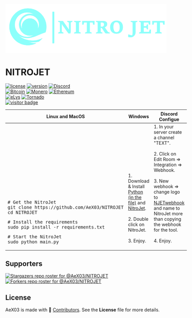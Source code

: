 ![Banner](https://github.com/AeX03/NITROJET/blob/main/assets/images/nitrojet.png)
# NITROJET
[![license](https://img.shields.io/badge/license-MIT-brightgreen.svg)](https://github.com/AeX03/NITROJET)
[![version](https://img.shields.io/badge/version-2.0-blue.svg)](https://github.com/AeX03/NITROJET)
[![Discord](https://img.shields.io/discord/979349329909264414?label=Discord&logo=Discord)](http://discord.gg/xpaxKBEx9t)
<br>
[![Bitcoin](https://img.shields.io/badge/Bitcoin-accepted%20payment-red)](https://img.shields.io/badge/-bc1qsa9hpku5un9uksf8eg6u6qrukyyvddu07e8kmj-lightgrey)
[![Monero](https://img.shields.io/badge/Monero-accepted%20payment-orange)](https://img.shields.io/badge/-8Bo121p2BE8YLN6RoXfggi5Vtjqn5TCvgChopRRRczKtgXLbbWyz6mfMXhteKa7MpJRuxiUtxTmZFZiD8upBL4PsLSf9BPQ-lightgrey)
[![Ethereum](https://img.shields.io/badge/Ethereum-accepted%20payment-blue)](https://img.shields.io/badge/-0x9E85b764DEb1988b9F722Bb292Bf88f2D090026D-lightgrey)
<br>
[![eLys](https://img.shields.io/badge/Site-eLys-pink.svg)](https://eLysiane.eu/)
[![Tornado](https://img.shields.io/badge/NOVA-Tornado%20Cash-brightgreen.svg)](https://img.shields.io/badge/-available%20/09/2022-lightgrey)
<br>
[![visitor badge](https://visitor-badge.laobi.icu/badge?page_id=AeX03.NITROJET&left_color=gray&right_color=purple&left_text=New%20Visitors%20Today)](https://github.com/AeX03)

<table width="100%" style="width:100%; display:table;">
 <thead>
  <tr>
   <th width="30%" style="width:30%;">Linux and MacOS</th>
   <th width="30%" style="width:30%;">Windows</th>
   <th width="30%" style="width:30%;">Discord Configue</th>
  </tr>
 </thead>
 <tbody style="vertical-align: bottom;">
  <tr>
   <td>
<div class="highlight highlight-source-shell"><pre># Get the NitroJet
git clone https://github.com/AeX03/NITROJET
cd NITROJET</pre></div>
<div class="highlight highlight-source-shell"><pre># Install the requirements
sudo pip install -r requirements.txt</pre></div>
<div class="highlight highlight-source-shell"><pre># Start the NitroJet
sudo python main.py</pre></div>
   </td>
   <td>
    1. Download & Install <a href="https://github.com/AeX03/NITROJET/releases/tag/NitroJet">Python (in the file)</a> and <a href="https://github.com/AeX03/NITROJET/releases">NitroJet</a>.<br/><br/>
     2. Double click on NitroJet.<br/><br/>
      3. Enjoy.<br/><br/>
   </td>
   <td>
    1. In your server create a channel "TEXT".<br/><br/>
     2. Click on Edit Room => Integration => Webhook.<br/><br/>
      3. New webhook => change logo to <a href="https://github.com/AeX03/NITROJET/blob/main/assets/images/NJETwebhook.png">NJETwebhook</a> and name to NitroJet more than copying the webhook for the tool.<br/><br/>
       4. Enjoy.<br/><br/>
   </td>
  </tr>
 </tbody>
</table>


## Supporters
[![Stargazers repo roster for @AeX03/NITROJET](https://reporoster.com/stars/dark/AeX03/NITROJETNITROJET)](https://github.com/AeX03/NITROJET/stargazers)
[![Forkers repo roster for @AeX03/NITROJET](https://reporoster.com/forks/dark/AeX03/NITROJET)](https://github.com/AeX03/NITROJET/network/members)

## License
AeX03 is made with 🖤 [Contributors](https://github.com/AeX03/NITROJET/graphs/contributors). See the **License** file for more details.
